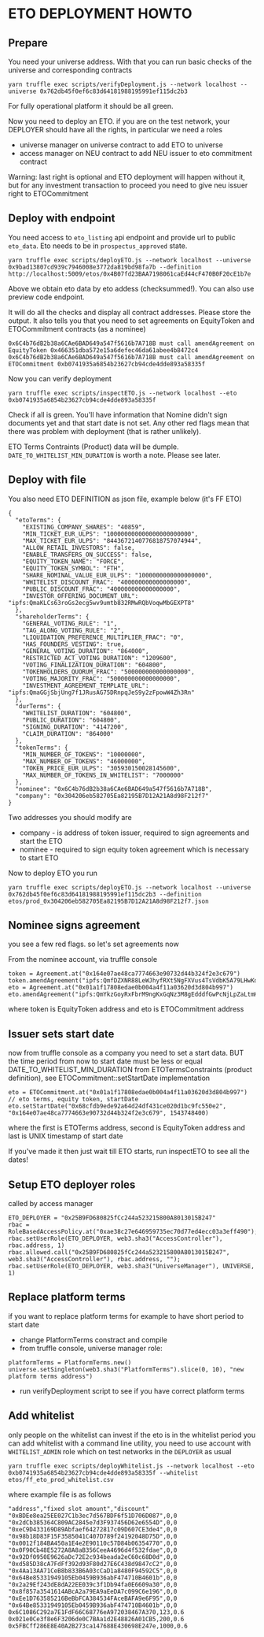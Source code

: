 # ETO DEPLOYMENT HOWTO

## Prepare

You need your universe address. With that you can run basic checks of the universe and corresponding
contracts

```
yarn truffle exec scripts/verifyDeployment.js --network localhost --universe 0x762db45f0ef6c83d64181988195991ef115dc2b3
```

For fully operational platform it should be all green.

Now you need to deploy an ETO. if you are on the test network, your DEPLOYER should have all the
rights, in particular we need a roles

- universe manager on universe contract to add ETO to universe
- access manager on NEU contract to add NEU issuer to eto commitment contract

Warning: last right is optional and ETO deployment will happen without it, but for any investment
transaction to proceed you need to give neu issuer right to ETOCommitment

## Deploy with endpoint

You need access to `eto_listing` api endpoint and provide url to public `eto_data`. Eto needs to be in `prospectus_approved` state.
```
yarn truffle exec scripts/deployETO.js --network localhost --universe 0x9bad13807cd939c7946008e3772da819bd98fa7b --definition http://localhost:5009/etos/0x4B07fd23BAA7198061caEd44cF470B0F20cE1b7e
``````
Above we obtain eto data by eto addess (checksummed!). You can also use preview code endpoint.

It will do all the checks and display all contract addresses. Please store the output. It also tells
you that you need to set agreements on EquityToken and ETOCommitment contracts (as a nominee)

```
0x6C4b76dB2b38a6CAe6BAD649a547f5616b7A718B must call amendAgreement on EquityToken 0x466351dba572e15a6defec46da61abee4b8472c4
0x6C4b76dB2b38a6CAe6BAD649a547f5616b7A718B must call amendAgreement on ETOCommitment 0xb0741935a6854b23627cb94cde4dde893a58335f
```

Now you can verify deployment

```
yarn truffle exec scripts/inspectETO.js --network localhost --eto 0xb0741935a6854b23627cb94cde4dde893a58335f
```

Check if all is green. You'll have information that Nomine didn't sign documents yet and that start date is not set. Any other
red flags mean that there was problem with deployment (that is rather unlikely).

ETO Terms Contraints (Product) data will be dumple. `DATE_TO_WHITELIST_MIN_DURATION` is worth a note. Please see later.

## Deploy with file

You also need ETO DEFINITION as json file, example below (it's FF ETO)

```
{
  "etoTerms": {
    "EXISTING_COMPANY_SHARES": "40859",
    "MIN_TICKET_EUR_ULPS": "100000000000000000000000",
    "MAX_TICKET_EUR_ULPS": "8443672140776818757074944",
    "ALLOW_RETAIL_INVESTORS": false,
    "ENABLE_TRANSFERS_ON_SUCCESS": false,
    "EQUITY_TOKEN_NAME": "FORCE",
    "EQUITY_TOKEN_SYMBOL": "FTH",
    "SHARE_NOMINAL_VALUE_EUR_ULPS": "1000000000000000000",
    "WHITELIST_DISCOUNT_FRAC": "400000000000000000",
    "PUBLIC_DISCOUNT_FRAC": "400000000000000000",
    "INVESTOR_OFFERING_DOCUMENT_URL": "ipfs:QmaKLCs63roGs2ecg5wv9umtb832RMwRQbVoqwMbGEXPT8"
  },
  "shareholderTerms": {
    "GENERAL_VOTING_RULE": "1",
    "TAG_ALONG_VOTING_RULE": "2",
    "LIQUIDATION_PREFERENCE_MULTIPLIER_FRAC": "0",
    "HAS_FOUNDERS_VESTING": true,
    "GENERAL_VOTING_DURATION": "864000",
    "RESTRICTED_ACT_VOTING_DURATION": "1209600",
    "VOTING_FINALIZATION_DURATION": "604800",
    "TOKENHOLDERS_QUORUM_FRAC": "500000000000000000",
    "VOTING_MAJORITY_FRAC": "500000000000000000",
    "INVESTMENT_AGREEMENT_TEMPLATE_URL": "ipfs:QmaGGjSbjUng7f1JRusAG75DRnpqJeS9y2zFpowW4Zh3Rn"
  },
  "durTerms": {
    "WHITELIST_DURATION": "604800",
    "PUBLIC_DURATION": "604800",
    "SIGNING_DURATION": "4147200",
    "CLAIM_DURATION": "864000"
  },
  "tokenTerms": {
    "MIN_NUMBER_OF_TOKENS": "10000000",
    "MAX_NUMBER_OF_TOKENS": "46000000",
    "TOKEN_PRICE_EUR_ULPS": "305930150028145600",
    "MAX_NUMBER_OF_TOKENS_IN_WHITELIST": "7000000"
  },
  "nominee": "0x6C4b76dB2b38a6CAe6BAD649a547f5616b7A718B",
  "company": "0x304206eb582705Ea82195B7D12A21A8d98F212f7"
}
```

Two addresses you should modify are

- company - is address of token issuer, required to sign agreements and start the ETO
- nominee - required to sign equity token agreement which is necessary to start ETO

Now to deploy ETO you run

```
yarn truffle exec scripts/deployETO.js --network localhost --universe 0x762db45f0ef6c83d64181988195991ef115dc2b3 --definition etos/prod_0x304206eb582705Ea82195B7D12A21A8d98F212f7.json
```

## Nominee signs agreement

you see a few red flags. so let's set agreements now

From the nominee account, via truffle console

```
token = Agreement.at("0x164e07ae48ca7774663e90732d44b324f2e3c679")
token.amendAgreement("ipfs:QmfDZXNR88LeWJhyfRXt5NgFXVus4TsVdbK5A79LHwKdfw")
eto = Agreement.at("0x01a1f17808edae0b004a4f11a03620d3d804b997")
eto.amendAgreement("ipfs:QmYkzGoyRxFbrM9ngKxGqNz3M8gEdddfGwPcNjLpZaLtmH")
```

where token is EquityToken address and eto is ETOCommitment address

## Issuer sets start date

now from truffle console as a company you need to set a start data. BUT the time period from now to
start date must be less or equal DATE_TO_WHITELIST_MIN_DURATION from ETOTermsConstraints (product
definition), see ETOCommitment::setStartDate implementation

```
eto = ETOCommitment.at("0x01a1f17808edae0b004a4f11a03620d3d804b997")
// eto terms, equity token, startDate
eto.setStartDate("0x68cfdb9ede92a64d24df431ce020d1bc9fc550e2", "0x164e07ae48ca7774663e90732d44b324f2e3c679", 1543748400)
```

where the first is ETOTerms address, second is EquityToken address and last is UNIX timestamp of
start date

If you've made it then just wait till ETO starts, run inspectETO to see all the dates!

## Setup ETO deployer roles

called by access manager

```
ETO_DEPLOYER = "0x25B9FD680825fCc244a523215800A8013015B247"
rbac = RoleBasedAccessPolicy.at("0xae38c27e646959735ec70d77ed4ecc03a3eff490");
rbac.setUserRole(ETO_DEPLOYER, web3.sha3("AccessController"), rbac.address, 1)
rbac.allowed.call("0x25B9FD680825fCc244a523215800A8013015B247", web3.sha3("AccessController"), rbac.address, "");
rbac.setUserRole(ETO_DEPLOYER, web3.sha3("UniverseManager"), UNIVERSE, 1)
```

## Replace platform terms

if you want to replace platform terms for example to have short period to start date

- change PlatformTerms constract and compile
- from truffle console, universe manager role:

```
platformTerms = PlatformTerms.new()
universe.setSingleton(web3.sha3("PlatformTerms").slice(0, 10), "new platform terms address")
```

- run verifyDeployment script to see if you have correct platform terms

## Add whitelist

only people on the whitelist can invest if the eto is in the whitelist period you can add whitelist
with a command line utility, you need to use account with `WHITELIST_ADMIN` role which on test
networks in the `DEPLOYER` as usual

```
yarn truffle exec scripts/deployWhitelist.js --network localhost --eto 0xb0741935a6854b23627cb94cde4dde893a58335f --whitelist etos/ff_eto_prod_whitelist.csv
```

where example file is as follows

```
"address","fixed slot amount","discount"
"0xBDEe8ea25EE027C1b3ec7d567BDF6f51D706D087",0,0
"0x2dCb385364C809AC2845e7d3F937456D62e6554D",0,0
"0xeC9D433169D89Abfaef64272817c09D607CE3de4",0,0
"0x98b18D83F15F3585041C407D789f24192048D75D",0,0
"0x0012f184BA450a1E4e2E90110c57D84b06354770",0,0
"0x0F90Cb48E5272A8A8aB356CeeA4696d4f532fdae",0,0
"0x92Df0950E9626aDc72E2c934beada2eC60c68D0d",0,0
"0xd585D38cA7FdFf392d93F80d27E6C438d9847cC2",0,0
"0x4Aa13AA71CeB8b833B6A03cCaD1a8480F94592C5",0,0
"0x64Be85331949105Eb0459B936abF474710B4601b",0,0
"0x2a29Ef243dE8dA22EE039c3f1Db94fa0E6609a30",0,0
"0x8f857a3541614ABcA2a79EA9aEeDA7c099C6e196",0,0
"0xEe1D763585216BeBbFCA384534FAceBAFA9e6F95",0,0
"0x64Be85331949105Eb0459B936abF474710B4601b",0,0
0x6C1086C292a7E1FdF66C68776eA972038467A370,123,0.6
0x021e0Ce3f8e6F3206de0C7BAa1d2E48826A01CB5,200,0.6
0x5FBCff286E8E40A2B273ca147688E430698E247e,1000,0.6
```
